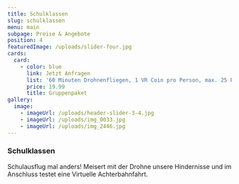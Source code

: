 ```yaml
---
title: Schulklassen
slug: schulklassen
menu: main
subpage: Preise & Angebote
position: 4
featuredImage: /uploads/slider-four.jpg
cards:
  card:
    - color: blue
      link: Jetzt Anfragen
      list: '60 Minuten Drohnenfliegen, 1 VR Coin pro Person, max. 25 Personen '
      price: 19.99
      title: Gruppenpaket
gallery:
  image:
    - imageUrl: /uploads/header-slider-3-4.jpg
    - imageUrl: /uploads/img_0033.jpg
    - imageUrl: /uploads/img_2446.jpg
---
```

### Schulklassen

Schulausflug mal anders!
Meisert mit der Drohne unsere Hindernisse und im Anschluss testet eine Virtuelle Achterbahnfahrt.
